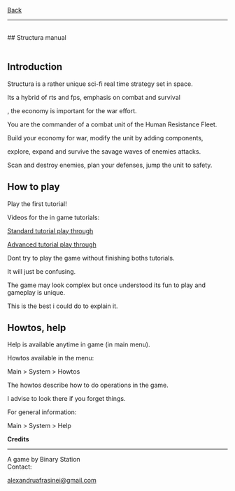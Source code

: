 [Back](https://binary-station.github.io)
<hr>
<br>
## Structura manual<br><br>

## Introduction

Structura is a rather unique sci-fi real time strategy set in space.

Its a hybrid of rts and fps, emphasis on combat and survival

, the economy is important for the war effort.

You are the commander of a combat unit of the Human Resistance Fleet.

Build your economy for war, modify the unit by adding components,

explore, expand and survive the savage waves of enemies attacks.

Scan and destroy enemies, plan your defenses, jump the unit to safety.

## How to play

Play the first tutorial!

Videos for the in game tutorials:

[Standard tutorial play through](https://youtu.be/QyBNwY2LrFs)

[Advanced tutorial play through](https://youtu.be/bSoLLzaFHoI)

Dont try to play the game without finishing boths tutorials.

It will just be confusing.

The game may look complex but once understood its fun to play and gameplay is unique.

This is the best i could do to explain it.

## Howtos, help

Help is available anytime in game (in main menu).

Howtos available in the menu:

Main > System > Howtos

The howtos describe how to do operations in the game.

I advise to look there if you forget things.

For general information:

Main > System > Help

**Credits**

----------

A game by Binary Station
<br>
Contact:

<alexandruafrasinei@gmail.com>
